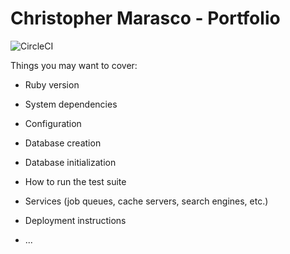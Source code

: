 # Christopher Marasco - Portfolio
![CircleCI](https://circleci.com/gh/cxm6467/chris-portfolio/tree/master.svg?style=svg&circle-token=402a0969d8947226ce26c95c92b63c81c9408879)

Things you may want to cover:

* Ruby version

* System dependencies

* Configuration

* Database creation

* Database initialization

* How to run the test suite

* Services (job queues, cache servers, search engines, etc.)

* Deployment instructions

* ...
